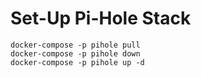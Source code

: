 # Set-Up Pi-Hole Stack
```
docker-compose -p pihole pull
docker-compose -p pihole down
docker-compose -p pihole up -d
```
